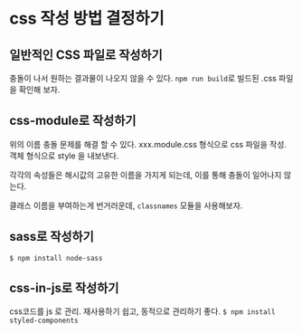 # css 작성 방법 결정하기

## 일반적인 CSS 파일로 작성하기
충돌이 나서 원하는 결과물이 나오지 않을 수 있다.
`npm run build`로 빌드된 .css 파일을 확인해 보자.

## css-module로 작성하기
위의 이름 충돌 문제를 해결 할 수 있다.
xxx.module.css 형식으로 css 파일을 작성.
객체 형식으로 style 을 내보낸다.

각각의 속성들은 해시값의 고유한 이름을 가지게 되는데, 이를 통해 충돌이 일어나지 않는다.

클래스 이름을 부여하는게 번거러운데, `classnames` 모듈을 사용해보자.



## sass로 작성하기
`$ npm install node-sass`


## css-in-js로 작성하기
css코드를 js 로 관리.
재사용하기 쉽고, 동적으로 관리하기 좋다.
`$ npm install styled-components`
